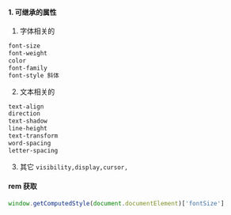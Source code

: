 ####  1. 可继承的属性  
1. 字体相关的
```css
font-size
font-weight
color
font-family
font-style 斜体  
```
2. 文本相关的
```css
text-align
direction
text-shadow
line-height
text-transform
word-spacing
letter-spacing
```
3. 其它
`visibility,display,cursor,`

#### rem 获取  
```js
window.getComputedStyle(document.documentElement)['fontSize']
```
